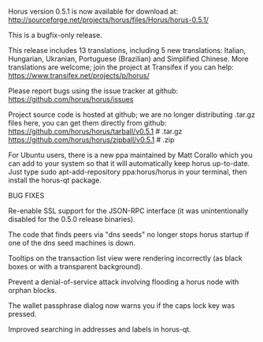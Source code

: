 Horus version 0.5.1 is now available for download at:
http://sourceforge.net/projects/horus/files/Horus/horus-0.5.1/

This is a bugfix-only release.

This release includes 13 translations, including 5 new translations:
Italian, Hungarian, Ukranian, Portuguese (Brazilian) and Simplified Chinese.
More translations are welcome; join the project at Transifex if you can help:
https://www.transifex.net/projects/p/horus/

Please report bugs using the issue tracker at github:
https://github.com/horus/horus/issues

Project source code is hosted at github; we are no longer
distributing .tar.gz files here, you can get them
directly from github:
https://github.com/horus/horus/tarball/v0.5.1  # .tar.gz
https://github.com/horus/horus/zipball/v0.5.1  # .zip

For Ubuntu users, there is a new ppa maintained by Matt Corallo which
you can add to your system so that it will automatically keep
horus up-to-date.  Just type
sudo apt-add-repository ppa:horus/horus
in your terminal, then install the horus-qt package.


BUG FIXES

Re-enable SSL support for the JSON-RPC interface (it was unintentionally
disabled for the 0.5.0 release binaries).

The code that finds peers via "dns seeds" no longer stops horus startup
if one of the dns seed machines is down.

Tooltips on the transaction list view were rendering incorrectly (as black boxes
or with a transparent background).

Prevent a denial-of-service attack involving flooding a horus node with
orphan blocks.

The wallet passphrase dialog now warns you if the caps lock key was pressed.

Improved searching in addresses and labels in horus-qt.
